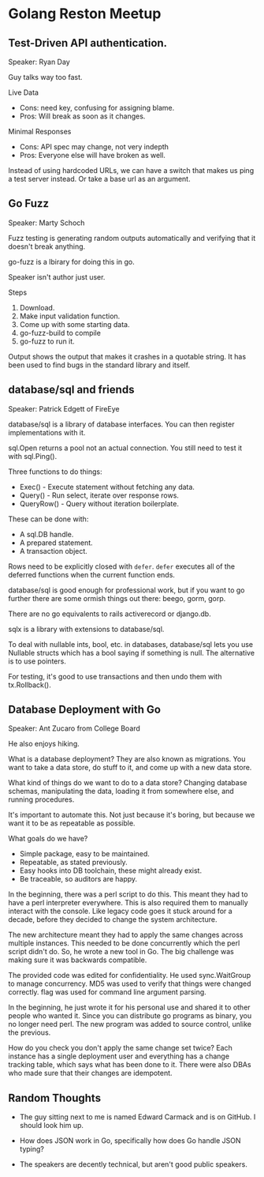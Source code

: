# Golang Reston Meetup

## Test-Driven API authentication.
Speaker: Ryan Day

Guy talks way too fast.

Live Data
* Cons: need key, confusing for assigning blame.
* Pros: Will break as soon as it changes.

Minimal Responses
* Cons: API spec may change, not very indepth
* Pros: Everyone else will have broken as well.

Instead of using hardcoded URLs, we can have
a switch that makes us ping a test server instead.
Or take a base url as an argument.

## Go Fuzz
Speaker: Marty Schoch

Fuzz testing is generating random outputs automatically
and verifying that it doesn't break anything.

go-fuzz is a lbirary for doing this in go.

Speaker isn't author just user.

Steps
1) Download.
2) Make input validation function.
3) Come up with some starting data.
4) go-fuzz-build to compile
5) go-fuzz to run it.

Output shows the output that makes it crashes in a quotable
string. It has been used to find bugs in the standard library
and itself.

## database/sql and friends
Speaker: Patrick Edgett of FireEye

database/sql is a library of database interfaces. You can then
register implementations with it.

sql.Open returns a pool not an actual connection. You
still need to test it with sql.Ping().

Three functions to do things:
* Exec() - Execute statement without fetching any data.
* Query() - Run select, iterate over response rows.
* QueryRow() - Query without iteration boilerplate.

These can be done with:
* A sql.DB handle.
* A prepared statement.
* A transaction object.

Rows need to be explicitly closed with `defer`.
`defer` executes all of the deferred functions when the current
function ends.

database/sql is good enough for professional work, but
if you want to go further there are some ormish things out
there: beego, gorm, gorp.

There are no go equivalents to rails activerecord or django.db.

sqlx is a library with extensions to database/sql.

To deal with nullable ints, bool, etc. in databases, database/sql
lets you use Nullable structs which has a bool saying if something is
null. The alternative is to use pointers.

For testing, it's good to use transactions and then undo them with
tx.Rollback().

## Database Deployment with Go
Speaker: Ant Zucaro from College Board

He also enjoys hiking.

What is a database deployment? They are also known
as migrations. You want to take a data store, do stuff
to it, and come up with a new data store.

What kind of things do we want to do to a data store? 
Changing database schemas, manipulating the data, loading
it from somewhere else, and running procedures.

It's important to automate this. Not just because it's boring,
but because we want it to be as repeatable as possible.

What goals do we have?
* Simple package, easy to be maintained.
* Repeatable, as stated previously.
* Easy hooks into DB toolchain, these might already exist.
* Be traceable, so auditors are happy.

In the beginning, there was a perl script to do this. This meant they
had to have a perl interpreter everywhere. This is also required them
to manually interact with the console. Like legacy code goes it stuck
around for a decade, before they decided to change the system architecture.

The new architecture meant they had to apply the same changes across
multiple instances. This needed to be done concurrently which the
perl script didn't do. So, he wrote a new tool in Go. The big challenge
was making sure it was backwards compatible.

The provided code was edited for confidentiality. He used sync.WaitGroup
to manage concurrency. MD5 was used to verify that things were changed
correctly. flag was used for command line argument parsing.

In the beginning, he just wrote it for his personal use and shared
it to other people who wanted it. Since you can distribute go programs
as binary, you no longer need perl. The new program was added to source
control, unlike the previous.

How do you check you don't apply the same change set twice? Each instance
has a single deployment user and everything has a change tracking table,
which says what has been done to it. There were also DBAs who made sure
that their changes are idempotent.

## Random Thoughts

* The guy sitting next to me is named Edward Carmack
and is on GitHub. I should look him up.

* How does JSON work in Go, specifically how does Go
handle JSON typing?

* The speakers are decently technical, but aren't good
public speakers.
